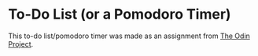 # To-Do List (or a Pomodoro Timer)
This to-do list/pomodoro timer was made as an assignment from [The Odin Project](https://www.theodinproject.com/lessons/node-path-javascript-todo-list).